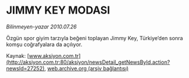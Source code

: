 # JIMMY KEY MODASI

*Bilinmeyen-yazar 2010.07.26*

<font class="agenda2NewsSpot">
 <p class="MsoNormal">
  Özgün spor giyim tarzıyla beğeni toplayan Jimmy Key, Türkiye’den sonra komşu coğrafyalara da açılıyor.
 </p>
</font>
<font class="newsDetail">
</font>

Kaynak: [www.aksiyon.com.tr](http://aksiyon.com.tr:80/aksiyon/newsDetail_getNewsById.action?newsId=27252), [web.archive.org (arşiv bağlantısı)](http://web.archive.org/web/20100804075614/http://aksiyon.com.tr:80/aksiyon/newsDetail_getNewsById.action?newsId=27252)

